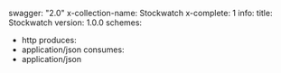 swagger: "2.0"
x-collection-name: Stockwatch
x-complete: 1
info:
  title: Stockwatch
  version: 1.0.0
schemes:
- http
produces:
- application/json
consumes:
- application/json